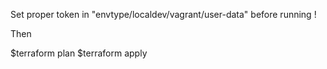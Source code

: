 Set proper token in "envtype/localdev/vagrant/user-data" before running !

Then 

$terraform plan
$terraform apply
